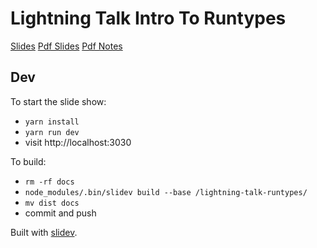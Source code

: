 # Lightning Talk Intro To Runtypes

[Slides](https://hoeck.github.io/lightning-talk-runtypes)
[Pdf Slides](slides-export.pdf)
[Pdf Notes](slides-export-notes.pdf)

## Dev

To start the slide show:

- `yarn install`
- `yarn run dev`
- visit http://localhost:3030

To build:

- `rm -rf docs`
- `node_modules/.bin/slidev build --base /lightning-talk-runtypes/`
- `mv dist docs`
- commit and push

Built with [slidev](https://sli.dev/).
